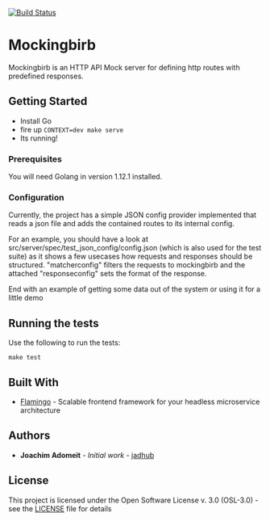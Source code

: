 [![Build Status](https://api.travis-ci.org/jadhub/mockingbirb.svg?branch=master)](https://travis-ci.org/jadhub/mockingbirb)

# Mockingbirb

Mockingbirb is an HTTP API Mock server for defining http routes with predefined responses.

## Getting Started

- Install Go
- fire up ```CONTEXT=dev make serve```
- Its running!

### Prerequisites

You will need Golang in version 1.12.1 installed.

### Configuration

Currently, the project has a simple JSON config provider implemented that reads a json file and adds the contained routes to its internal config.

For an example, you should have a look at src/server/spec/test_json_config/config.json (which is also used for the test suite) as it
shows a few usecases how requests and responses should be structured. "matcherconfig" filters the requests to mockingbirb and the attached 
"responseconfig" sets the format of the response.

End with an example of getting some data out of the system or using it for a little demo

## Running the tests

Use the following to run the tests:

```
make test
```

## Built With

* [Flamingo](https://go.aoe.com/#Home) - Scalable frontend framework for your headless microservice architecture

## Authors

* **Joachim Adomeit** - *Initial work* - [jadhub](https://github.com/jadhub)

## License

This project is licensed under the Open Software License v. 3.0 (OSL-3.0) - see the [LICENSE](LICENSE) file for details
